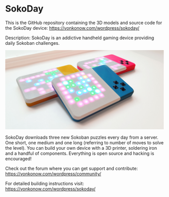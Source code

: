 # SokoDay
This is the GitHub repository containing the 3D models and source code for the SokoDay device: https://vonkonow.com/wordpress/sokoday/

Description: SokoDay is an addictive handheld gaming device providing daily Sokoban challenges.

![image](sokoday.jpg)

SokoDay downloads three new Sokoban puzzles every day from a server. One short, one medium and one long (referring to number of moves to solve the level). You can build your own device with a 3D printer, soldering iron and a handful of components. Everything is open source and hacking is encouraged!

Check out the forum where you can get support and contribute: https://vonkonow.com/wordpress/community/

For detailed building instructions visit: https://vonkonow.com/wordpress/sokoday/
